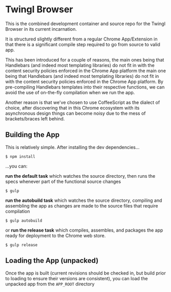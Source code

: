 # Twingl Browser

This is the combined development container and source repo for the Twingl
Browser in its current incarnation.

It is structured slightly different from a regular Chrome App/Extension in that
there is a significant compile step required to go from source to valid app.

This has been introduced for a couple of reasons, the main ones being that
Handlebars (and indeed most templating libraries) do not fit in with the
content security policies enforced in the Chrome App platform the main one
being that Handlebars (and indeed most templating libraries) do not fit in with
the content security policies enforced in the Chrome App platform. By
pre-compiling Handlebars templates into their respective functions, we can
avoid the use of on-the-fly compilation when we run the app.

Another reason is that we've chosen to use CoffeeScript as the dialect of
choice, after discovering that in this Chrome ecosystem with its asynchronous
design things can become noisy due to the mess of brackets/braces left behind.

## Building the App

This is relatively simple. After installing the dev dependencies...

    $ npm install

...you can:

**run the default task** which watches the source directory, then runs the specs
whenever part of the functional source changes

    $ gulp

**run the autobuild task** which watches the source directory, compiling and
assembling the app as changes are made to the source files that require
compilation

    $ gulp autobuild

or **run the release task** which compiles, assembles, and packages the app ready
for deployment to the Chrome web store.

    $ gulp release

## Loading the App (unpacked)

Once the app is built (current revisions should be checked in, but build prior
to loading to ensure their versions are consistent), you can load the unpacked
app from the `APP_ROOT` directory
